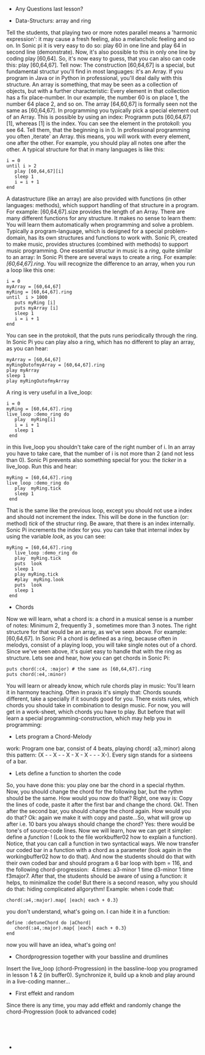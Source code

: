 * Any Questions last lesson?

* Data-Structurs: array and ring 

Tell the students, that playing two or more notes  parallel means a 'harmonic expression': it may cause a fresh feeling,
also a melancholic feeling and so on. In Sonic pi it is very easy to do so: play 60 in one line and play 64 in second line (demonstrate).
Now, it's also possible to this in only one line by coding play [60,64]. So, it's now easy to guess, that you can also can code this:
play [60,64,67]. Tell now: The construction [60,64,67] is a special, but fundamental structur you'll find in most languages:  it's an Array.
If you program in Java or in Python in professional, you'll deal daily with this structure. An array is something, that may be seen as a 
collection of objects, but with a further characteristic: Every element in that collection has a fix place-number. In our example, the 
number 60 is on place 1, the number 64 place 2, and so on. The array [64,60,67] is formally seen not the same as [60,64,67]. In programming
you typically pick a special element out of an Array. This is possible by using an index: Programm puts [60,64,67][1], whereas [1] is
the index. You can see the element in the protokoll: you see 64. Tell them, that the beginning is in 0.
In professional programming you often ,iterate' an Array. this means, you will work with every element, one after the other. For example,
you should play all notes one after the other. A typical structure for that in many languages is like this:


```
i = 0
until i > 2
   play [60,64,67][i]
   sleep 1
   i = i + 1
end
```
A  datastructure (like an array) are also provided with functions (in other languages: methods), which support  handling of that structure in a program. For example: [60,64,67].size provides the length of an Array. There are many different functions for any structure. It makes no sense to learn them: You will learn them automatically when programming and solve a problem. 
Typically a program-language, which is designed for a special problem-domain, has its own structures and functions to work with. Sonic Pi, created to make music, provides structures (combined with methods)  to support music programming. One essential structur in music is a *ring*, quite similar to an array: In Sonic Pi there are several ways to create a ring. For example: *[60,64,67].ring*. You will recognize the difference to an array, when you run a loop like this one:

```
i = 0
myArray = [60,64,67]
myRing = [60,64,67].ring
until  i > 1000
   puts myRing [i]
   puts myArray [i]
   sleep 1
   i = i + 1
end
```
You can see in the protokoll, that the puts runs periodically through the ring. In Sonic Pi you can play also a ring, which has no different to play an array, as you can hear:
```
myArray = [60,64,67]
myRingOutofmyArray = [60,64,67].ring
play myArray
sleep 1
play myRingOutofmyArray
```

A ring is very useful in a live_loop:
```
i = 0
myRing = [60,64,67].ring
live_loop :demo_ring do
   play  myRing[i]
   i = i + 1
   sleep 1
 end
```
in this live_loop you shouldn't take care of the right number of i. In an array you have to take care, that the number of i is not more than 2 (and not less than 0). Sonic Pi prevents also something special for you: the *ticker* in a live_loop. Run this and hear:

```
myRing = [60,64,67].ring
live_loop :demo_ring do
   play  myRing.tick
   sleep 1
 end
```
That is the same like the previous loop, except you should not use a index and should not increment the index. This will be done in the function (or: method) *tick* of the structur ring. Be aware, that there is an index internally. Sonic Pi increments the index for you. you can take that internal index by using the variable *look*, as you can see:
```
myRing = [60,64,67].ring
   live_loop :demo_ring do
   play  myRing.tick
   puts  look
   sleep 1
   play myRing.tick
   #play  myRing.look
   puts  look
   sleep 1
 end

```
*  Chords

Now we will learn, what a chord is: a chord in a musical sense is a number of notes: Minimum 2, frequently 3 , sometimes more than 3 notes. The right structure for that would be an array, as we've seen above. For example: [60,64,67]. In Sonic Pi a chord is defined as a ring, because often in melodys, consist of a playing loop, you will take single notes out of a chord. Since we've seen above, it's quiet easy to handle that with the ring as structure. Lets see and hear, how you can get chords in Sonic Pi:

```
puts chord(:c4, :major) # the same as [60,64,67].ring
puts chord(:e4,:minor)
```
You will learn or already know, which rule chords play in music: You'll learn it in harmony teaching. Often in praxis  it's simply that: Chords sounds different, take a specially if it sounds good for you. There exists rules, which chords you should take in combination to design music. For now, you will get in a work-sheet, which chords you have to play. But before that will learn a special programming-construction, which may help you in programming:

* Lets program a Chord-Melody

work: Program one bar, consist of 4 beats, playing chord( :a3,:minor) along this pattern: (X - - X - - X - X - X - - - X-). Every sign stands for a sixteens of a bar.  

* Lets define a function to shorten the code

So, you have done this: you play one bar the chord in a special rhythm. Now, you should change the chord for the following bar, but the rythm should be the same. How would you now do that? Right, one way is: Copy the lines of code, paste it after the first bar and change the chord. Ok!. Then after the second bar, you should change the chord again. How would you do that? Ok: again we make it with copy and paste...So, what will grow up after i.e. 10 bars you always should change the chord? Yes: there would be tone's of source-code lines. Now we will learn, how we can get it simpler: define a *function* ! (Look to the file workbuffer02  how to explain a function). Notice, that you can call a function in two syntactical ways. We now transfer our coded bar in a function with a chord as a parameter (look again in the workingbuffer02 how to do that). And now the students should do that with their own coded bar and should program a 6 bar loop with bpm = 116, and the following chord-progression:  4.times: a3-minor 1 time d3-minor 1 time f3major7.
After that, the students should be aware of using a function: it helps, to minimalize the code! But there is a second reason, why you should do that: hiding complicated allgorythm! Example: when i code that: 
```
chord(:a4,:major).map{ |each| each + 0.3}
```
you don't understand, what's going on. I can hide it in a function:

```
define :detuneChord do |aChord|
   chord(:a4,:major).map{ |each| each + 0.3}
end
```

now you will have an idea, what's going on!

* Chordprogression together with your bassline and drumlines

Insert the live_loop (chord-Progression) in the bassline-loop you programed in lesson 1 & 2 (in buffer0). Synchronize it, build up a knob and play around in a live-coding manner...

* First effekt and random

Since there is any time, you may add effekt and randomly change the chord-Progression (look to advanced code)


  




  


+
